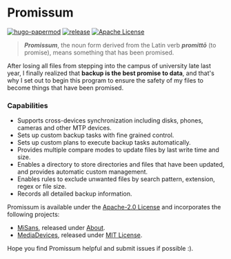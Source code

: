 # Promissum

[![hugo-papermod](https://img.shields.io/badge/Promissum-@Lekco-red)](https://github.com/Lekco1320/Promissum)
[![release](https://img.shields.io/github/v/release/Lekco1320/Promissum)](https://github.com/Lekco1320/Promissum/releases)
[![Apache License](https://img.shields.io/npm/l/echarts?color=green)](LICENSE)

> ***Promissum***, the noun form derived from the Latin verb ***promittō*** (to promise), 
> means something that has been promised.

After losing all files from stepping into the campus of university late last year, I finally realized that
**backup is the best promise to data**, and that's why I set out to begin this program to ensure the safety
of my files to become things that have been promised.

### Capabilities

* Supports cross-devices synchronization including disks, phones, cameras and other MTP devices.
* Sets up custom backup tasks with fine grained control.
* Sets up custom plans to execute backup tasks automatically.
* Provides multiple compare modes to update files by last write time and size.
* Enables a directory to store directories and files that have been updated, and provides automatic custom management.
* Enables rules to exclude unwanted files by search pattern, extension, regex or file size.
* Records all detailed backup information.

Promissum is available under the [Apache-2.0 License](LICENSE.txt) and incorporates the following projects:
* [MiSans](https://hyperos.mi.com/font/en/), released under
[About](https://hyperos.mi.com/font/en/about/).
* [MediaDevices](https://github.com/Bassman2/MediaDevices), released under
[MIT License](https://github.com/Bassman2/MediaDevices/blob/main/LICENSE).

Hope you find Promissum helpful and submit issues if possible :).
